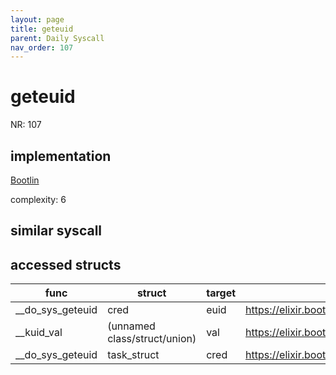 ```yaml
---
layout: page
title: geteuid
parent: Daily Syscall
nav_order: 107
---
```

        

# geteuid
NR: 107

## implementation
[Bootlin](https://elixir.bootlin.com/linux/v6.14.7/source/kernel/sys.c#L1003)

complexity: 6


## similar syscall


## accessed structs

|func|struct|target|location|has_read|has_write|
|--|--|--|--|--|--|
|__do_sys_geteuid|cred|euid|https://elixir.bootlin.com/linux/v6.14.7/source/kernel/sys.c#L1006|true|true|
|__kuid_val|(unnamed class/struct/union)|val|https://elixir.bootlin.com/linux/v6.14.7/source/include/linux/uidgid.h#L28|true|true|
|__do_sys_geteuid|task_struct|cred|https://elixir.bootlin.com/linux/v6.14.7/source/kernel/sys.c#L1006|true|true|
